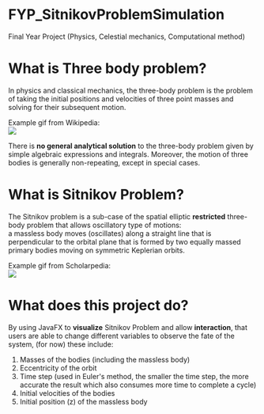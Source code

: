 # FYP_SitnikovProblemSimulation
Final Year Project (Physics, Celestial mechanics, Computational method)

# What is Three body problem?
In physics and classical mechanics, the three-body problem is the problem of taking the initial positions and 
velocities of three point masses and solving for their subsequent motion.

Example gif from Wikipedia:\
![ ](https://upload.wikimedia.org/wikipedia/commons/1/1c/Three-body_Problem_Animation_with_COM.gif)

There is **no general analytical solution** to the three-body problem given by simple algebraic expressions and integrals. 
Moreover, the motion of three bodies is generally non-repeating, except in special cases.

# What is Sitnikov Problem?
The Sitnikov problem is a sub-case of the spatial elliptic **restricted** three-body problem that allows oscillatory type of motions:\
a massless body moves (oscillates) along a straight line that is perpendicular to the orbital plane that is formed by two equally massed primary bodies moving on symmetric Keplerian orbits.

Example gif from Scholarpedia:\
![ ](http://www.scholarpedia.org/w/images/1/15/Sitnikov.gif)


# What does this project do?
By using JavaFX to **visualize** Sitnikov Problem and allow **interaction**, that users are able to change different variables to observe the fate of the system,
(for now) these include:
1) Masses of the bodies (including the massless body)
2) Eccentricity of the orbit
3) Time step (used in Euler's method, the smaller the time step, the more accurate the result which also consumes more time to complete a cycle)
4) Initial velocities of the bodies
5) Initial position (z) of the massless body
